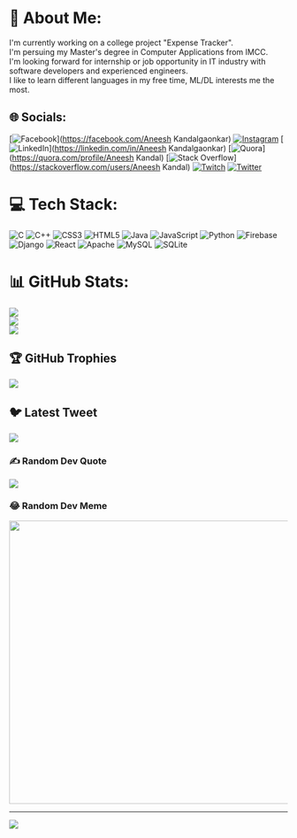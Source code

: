 # 💫 About Me:
I'm currently working on a college project "Expense Tracker".<br>I'm persuing my Master's degree in Computer Applications from IMCC.<br>I'm looking forward for internship or job opportunity in IT industry with software developers and experienced engineers.<br>I like to learn different languages in my free time, ML/DL interests me the most.


## 🌐 Socials:
[![Facebook](https://img.shields.io/badge/Facebook-%231877F2.svg?logo=Facebook&logoColor=white)](https://facebook.com/Aneesh Kandalgaonkar) [![Instagram](https://img.shields.io/badge/Instagram-%23E4405F.svg?logo=Instagram&logoColor=white)](https://instagram.com/_.aneeshkandal._) [![LinkedIn](https://img.shields.io/badge/LinkedIn-%230077B5.svg?logo=linkedin&logoColor=white)](https://linkedin.com/in/Aneesh Kandalgaonkar) [![Quora](https://img.shields.io/badge/Quora-%23B92B27.svg?logo=Quora&logoColor=white)](https://quora.com/profile/Aneesh Kandal) [![Stack Overflow](https://img.shields.io/badge/-Stackoverflow-FE7A16?logo=stack-overflow&logoColor=white)](https://stackoverflow.com/users/Aneesh Kandal) [![Twitch](https://img.shields.io/badge/Twitch-%239146FF.svg?logo=Twitch&logoColor=white)](https://twitch.tv/aneeshkd) [![Twitter](https://img.shields.io/badge/Twitter-%231DA1F2.svg?logo=Twitter&logoColor=white)](https://twitter.com/@KandyAK2195) 

# 💻 Tech Stack:
![C](https://img.shields.io/badge/c-%2300599C.svg?style=plastic&logo=c&logoColor=white) ![C++](https://img.shields.io/badge/c++-%2300599C.svg?style=plastic&logo=c%2B%2B&logoColor=white) ![CSS3](https://img.shields.io/badge/css3-%231572B6.svg?style=plastic&logo=css3&logoColor=white) ![HTML5](https://img.shields.io/badge/html5-%23E34F26.svg?style=plastic&logo=html5&logoColor=white) ![Java](https://img.shields.io/badge/java-%23ED8B00.svg?style=plastic&logo=java&logoColor=white) ![JavaScript](https://img.shields.io/badge/javascript-%23323330.svg?style=plastic&logo=javascript&logoColor=%23F7DF1E) ![Python](https://img.shields.io/badge/python-3670A0?style=plastic&logo=python&logoColor=ffdd54) ![Firebase](https://img.shields.io/badge/firebase-%23039BE5.svg?style=plastic&logo=firebase) ![Django](https://img.shields.io/badge/django-%23092E20.svg?style=plastic&logo=django&logoColor=white) ![React](https://img.shields.io/badge/react-%2320232a.svg?style=plastic&logo=react&logoColor=%2361DAFB) ![Apache](https://img.shields.io/badge/apache-%23D42029.svg?style=plastic&logo=apache&logoColor=white) ![MySQL](https://img.shields.io/badge/mysql-%2300f.svg?style=plastic&logo=mysql&logoColor=white) ![SQLite](https://img.shields.io/badge/sqlite-%2307405e.svg?style=plastic&logo=sqlite&logoColor=white)
# 📊 GitHub Stats:
![](https://github-readme-stats.vercel.app/api?username=aneeshkandal&theme=dark&hide_border=false&include_all_commits=false&count_private=false)<br/>
![](https://github-readme-streak-stats.herokuapp.com/?user=aneeshkandal&theme=dark&hide_border=false)<br/>
![](https://github-readme-stats.vercel.app/api/top-langs/?username=aneeshkandal&theme=dark&hide_border=false&include_all_commits=false&count_private=false&layout=compact)

## 🏆 GitHub Trophies
![](https://github-profile-trophy.vercel.app/?username=aneeshkandal&theme=radical&no-frame=false&no-bg=true&margin-w=4)

## 🐦 Latest Tweet
[![](https://gtce.itsvg.in/api?username=@KandyAK2195)](https://gtce.itsvg.in)

### ✍️ Random Dev Quote
![](https://quotes-github-readme.vercel.app/api?type=vetical&theme=merko)

### 😂 Random Dev Meme
<img src="https://random-memer.herokuapp.com/" width="512px"/>

---
[![](https://visitcount.itsvg.in/api?id=aneeshkandal&icon=8&color=1)](https://visitcount.itsvg.in)

<!-- Proudly created with GPRM ( https://gprm.itsvg.in ) -->
